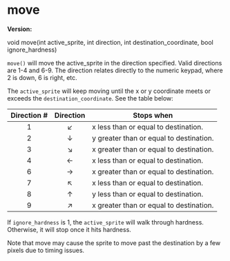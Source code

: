 # move

**Version:** <VersionInfo dink="" standalone />&nbsp;<VersionInfo freedink="" standalone />&nbsp;<VersionInfo dinkhd="" standalone />&nbsp;<VersionInfo yedink="" standalone />

<Prototype small>void move(int active_sprite, int direction, int destination_coordinate, bool ignore_hardness)</Prototype>

`move()` will move the active_sprite in the direction specified. Valid directions are 1-4 and 6-9. The direction relates directly to the numeric keypad, where 2 is down, 6 is right, etc.

The `active_sprite` will keep moving until the x or y coordinate meets or exceeds the `destination_coordinate`. See the table below:

| Direction # | Direction | Stops when                              |
|:-----------:|:---------:|-----------------------------------------|
|      1      |     ↙     | x less than or equal to destination.    |
|      2      |     ↓     | y greater than or equal to destination. |
|      3      |     ↘     | x greater than or equal to destination. |
|      4      |     ←     | x less than or equal to destination.    |
|      6      |     →     | x greater than or equal to destination. |
|      7      |     ↖     | x less than or equal to destination.    |
|      8      |     ↑     | y less than or equal to destination.    |
|      9      |     ↗     | x greater than or equal to destination. |

If `ignore_hardness` is 1, the `active_sprite` will walk through hardness. Otherwise, it will stop once it hits hardness.

Note that move may cause the sprite to move past the destination by a few pixels due to timing issues.
